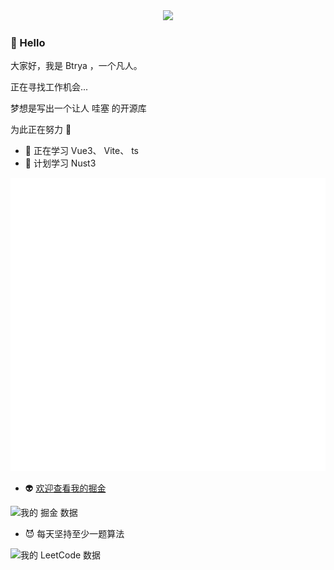 <div align="center"><img src="https://cdn.jsdelivr.net/gh/sun0225SUN/sun0225SUN/contribution-snake/github-contribution-grid-snake.svg" /></div>

### 👋 Hello 

大家好，我是 Btrya ，一个凡人。

正在寻找工作机会...

梦想是写出一个让人 哇塞 的开源库

为此正在努力 💪

- 🌱 正在学习 Vue3、 Vite、 ts
- 🤔 计划学习 Nust3

![Metrics](/github-metrics.svg)

- 👽 [欢迎查看我的掘金](https://juejin.cn/user/1591748568048941)

![我的 掘金 数据](https://stats.justsong.cn/api/juejin?id=1591748568048941&theme=dark)

- 😈 每天坚持至少一题算法

![我的 LeetCode 数据](https://stats.justsong.cn/api/leetcode/?username=Btrya&cn=true&theme=dark)
